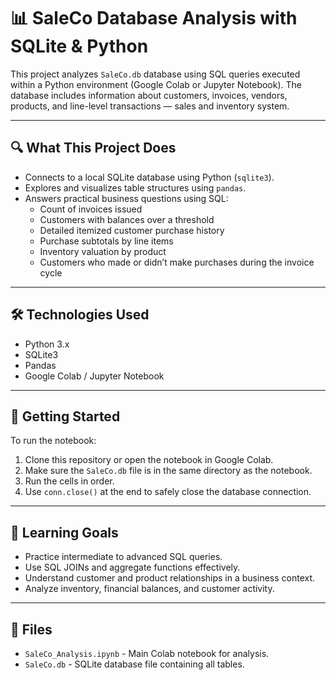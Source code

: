 # 📊 SaleCo Database Analysis with SQLite & Python

This project analyzes `SaleCo.db` database using SQL queries executed within a Python environment (Google Colab or Jupyter Notebook). The database includes information about customers, invoices, vendors, products, and line-level transactions —  sales and inventory system.

---

## 🔍 What This Project Does

- Connects to a local SQLite database using Python (`sqlite3`).
- Explores and visualizes table structures using `pandas`.
- Answers practical business questions using SQL:
  - Count of invoices issued
  - Customers with balances over a threshold
  - Detailed itemized customer purchase history
  - Purchase subtotals by line items
  - Inventory valuation by product
  - Customers who made or didn’t make purchases during the invoice cycle

---

## 🛠️ Technologies Used

- Python 3.x
- SQLite3
- Pandas
- Google Colab / Jupyter Notebook

---

## 🚀 Getting Started

To run the notebook:

1. Clone this repository or open the notebook in Google Colab.
2. Make sure the `SaleCo.db` file is in the same directory as the notebook.
3. Run the cells in order.
4. Use `conn.close()` at the end to safely close the database connection.

---

## 🎯 Learning Goals

- Practice intermediate to advanced SQL queries.
- Use SQL JOINs and aggregate functions effectively.
- Understand customer and product relationships in a business context.
- Analyze inventory, financial balances, and customer activity.

---

## 📂 Files

- `SaleCo_Analysis.ipynb` - Main Colab notebook for analysis.
- `SaleCo.db` - SQLite database file containing all tables.
